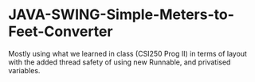 # JAVA-SWING-Simple-Meters-to-Feet-Converter
Mostly using what we learned in class (CSI250 Prog II) in terms of layout with the added thread safety of using new Runnable, and privatised variables.
